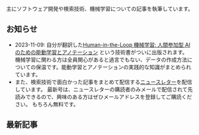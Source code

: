 主にソフトウェア開発や検索技術、機械学習についての記事を執筆しています。

## お知らせ

- 2023-11-09: 自分が翻訳した[Human-in-the-Loop 機械学習: 人間参加型 AI のための能動学習とアノテーション](https://amzn.to/47u5tFz) という技術書がついに出版されます。
  機械学習に関わる方は全員関心があると過言でもない、データの作成方法についての保温です。能動学習とアノテーションの実践的な知識がまとめられています。
- また、検索技術で面白かった記事をまとめて配信する[ニュースレター](https://searchengineeringnewsletter.substack.com/)を配信しています。
  最新号は、ニュースレターの購読者のみメールで配信されて先読みできるので、興味のある方はぜひメールアドレスを登録してご購読ください。
  もちろん無料です。

## 最新記事
